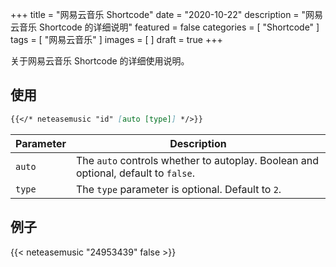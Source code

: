 +++
title = "网易云音乐 Shortcode"
date = "2020-10-22"
description = "网易云音乐 Shortcode 的详细说明"
featured = false
categories = [
  "Shortcode"
]
tags = [
  "网易云音乐"
]
images = [
]
draft = true
+++

关于网易云音乐 Shortcode 的详细使用说明。
<!--more-->

## 使用

```markdown
{{</* neteasemusic "id" [auto [type]] */>}}
```

| Parameter | Description |
|---|---|
| `auto` | The `auto` controls whether to autoplay. Boolean and optional, default to `false`.
| `type` | The `type` parameter is optional. Default to `2`.

## 例子

{{< neteasemusic "24953439" false >}}
